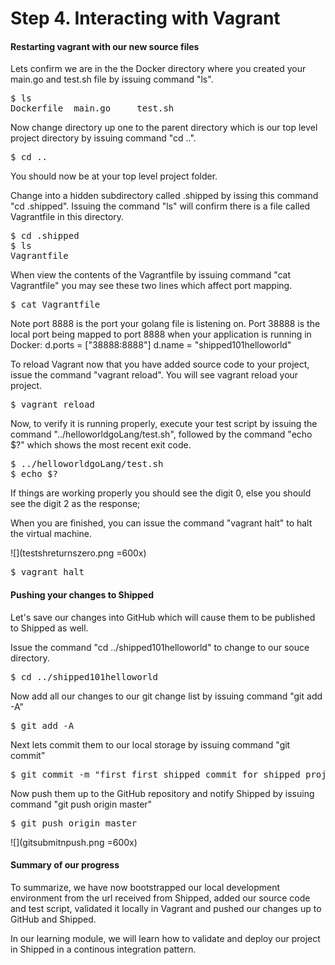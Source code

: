 # Step 4. Interacting with Vagrant #

#### Restarting vagrant with our new source files
Lets confirm we are in the the Docker directory where you created your main.go and test.sh file by issuing command "ls".  

<pre>$ ls
Dockerfile	main.go		test.sh
</pre></li>

Now change directory up one to the parent directory which is our top level project directory by issuing command "cd ..". 

<pre>$ cd ..</pre></li>

You should now be at your top level project folder.

Change into a hidden subdirectory called .shipped by issing this command "cd .shipped". Issuing the command "ls" will confirm there is a file called Vagrantfile in this directory.

<pre>$ cd .shipped
$ ls
Vagrantfile
</pre></li>

When view the contents of the Vagrantfile by issuing command "cat Vagrantfile" you may see these two lines which affect port mapping. 

<pre>$ cat Vagrantfile
</pre></li>

Note port 8888 is the port your golang file is listening on. Port 38888 is the local port being mapped to port 8888 when your application is running in Docker:
        d.ports = ["38888:8888"]
        d.name = "shipped101helloworld"
  	  
To reload Vagrant now that you have added source code to your project, issue the command "vagrant reload". You will see vagrant reload your project.

<pre>$ vagrant reload
</pre></li>

Now, to verify it is running properly, execute your test script by issuing the command "../helloworldgoLang/test.sh", followed by the command "echo $?" which shows the most recent exit code. 

<pre>$ ../helloworldgoLang/test.sh
$ echo $?
</pre></li>

If things are working properly you should see the digit 0, else you should see the digit 2 as the response;

When you are finished, you can issue the command "vagrant halt" to halt the virtual machine.

![](testshreturnszero.png =600x)

<pre>$ vagrant halt
</pre></li>

#### Pushing your changes to Shipped

Let's save our changes into GitHub which will cause them to be published to Shipped as well.

Issue the command "cd ../shipped101helloworld" to change to our souce directory.

<pre>$ cd ../shipped101helloworld
</pre></li>

Now add all our changes to our git change list by issuing command "git add -A"
<pre>$ git add -A
</pre></li>
Next lets commit them to our local storage by issuing command "git commit"
<pre>$ git commit -m "first first shipped commit for shipped project 101"
</pre></li>
Now push them up to the GitHub repository and notify Shipped by issuing command "git push origin master"

<pre>$ git push origin master
</pre></li>

![](gitsubmitnpush.png =600x)

#### Summary of our progress

To summarize, we have now bootstrapped our local development environment from the url received from Shipped, added our source code and test script, validated it locally in Vagrant and pushed our changes up to GitHub and Shipped.

In our learning module, we will learn how to validate and deploy our project in Shipped in a continous integration pattern.